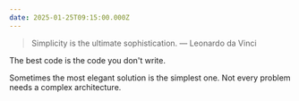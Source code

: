 ```yaml
---
date: 2025-01-25T09:15:00.000Z
---
```


> Simplicity is the ultimate sophistication.
> — Leonardo da Vinci

The best code is the code you don't write.

Sometimes the most elegant solution is the simplest one. Not every problem needs a complex architecture.
